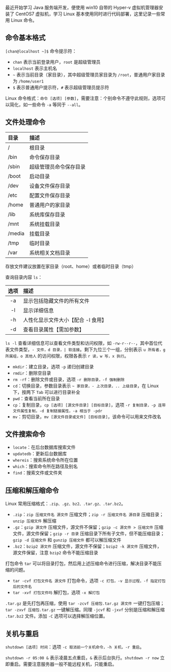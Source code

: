 [pixiv: 70937229]: # 'https://i.loli.net/2019/03/01/5c78924f589b1.jpg'

最近开始学习 Java 服务端开发，便使用 win10 自带的 Hyper-v 虚拟机管理器安装了 CentOS7 虚拟机，学习 Linux 基本使用同时进行代码部署，这里记录一些常用 Linux 命令。

## 命令基本格式

`[chan@localhost ~]$` 命令提示符：

- `chan` 表示当前登录用户，`root` 是超级管理员
- `localhost` 表示主机名
- `~` 表示当前目录（家目录），其中超级管理员家目录为 `/root`，普通用户家目录为 `/home/user1`
- `$` 表示普通用户提示符，`#` 表示超级管理员提示符

Linux 命令格式：`命令 [选项] [参数]`，需要注意：个别命令不遵守此规则，选项可以简化，如一些命令 `-a` 等同于 `--all`。

## 文件处理命令

| 目录   | 描述                   |
| :----- | :--------------------- |
| /      | 根目录                 |
| /bin   | 命令保存目录           |
| /sbin  | 超级管理员命令保存目录 |
| /boot  | 启动目录               |
| /dev   | 设备文件保存目录       |
| /etc   | 配置文件保存目录       |
| /home  | 普通用户的家目录       |
| /lib   | 系统库保存目录         |
| /mnt   | 系统挂载目录           |
| /media | 挂载目录               |
| /tmp   | 临时目录               |
| /var   | 系统相关文档目录       |

存放文件建议放置在家目录（root、home）或者临时目录（tmp）

查询目录内容 `ls`：

| 选项  | 描述                               |
| :---: | :--------------------------------- |
|  -a   | 显示包括隐藏文件的所有文件         |
|  -l   | 显示详细信息                       |
|  -h   | 人性化显示文件大小【配合 -l 食用】 |
|  -d   | 查看目录属性【需加参数】           |

`ls -l` 查看详细信息可以查看文件类型和访问权限，如 `-rw-r--r--`，其中首位代表文件类型，`- 文件，d 目录，| 软连接`。剩下九位三个一组，分别表示 `u 所有者，g 所属组，o 其他人` 的访问权限，权限各表示 `r 读，w 写，x 执行`。

- `mkdir`：建立目录，选项 `-p` 递归创建目录
- `rmdir`：删除空目录
- `rm -rf`：删除文件或目录，选项 `-r 删除目录，-f 强制删除`
- `cd`：切换目录，参数目录表示 `~ 家目录，- 上次目录，.. 上级目录`，在 Linux 下，按两下 `Tab` 可以进行目录补全
- `pwd`：查看当前所在目录
- `cp`：复制目录，`cp [选项] [源文件目录] [目标目录]`，选项 `-r 复制目录，-p 连带文件属性复制，-d 复制链接属性，-a 相当于 -pdr`
- `mv`：剪切目录，`mv [源文件目录或文件] [目标目录]`，该命令可以用来文件改名

## 文件搜索命令

- `locate`：在后台数据库搜索文件
- `updatedb`：更新后台数据库
- `whereis`：搜索系统命令所在位置
- `which`：搜索命令所在路径及别名
- `find`：搜索文件或文件夹

## 压缩和解压缩命令

Linux 常用压缩格式：`.zip、.gz、bz2、.tar.gz、.tar.bz2`。

- `.zip`：`zip 压缩文件名 源文件` 压缩文件；`zip -r 压缩文件名 源目录` 压缩目录；`unzip 压缩文件` 解压缩
- `.gz`：`gzip 源文件` 压缩文件，源文件不保留；`gzip -c 源文件 > 压缩文件` 压缩文件，源文件保留；`gzip -r 目录` 压缩目录下所有子文件，但不能压缩目录；`gzip -d 压缩文件` 和 `gunzip 压缩文件` 都可以解压缩文件
- `.bz2`：`bzip2 源文件` 压缩文件，源文件不保留；`bzip2 -k 源文件` 压缩文件，源文件保留，注意 `bzip2` 命令不能压缩目录

打包命令 `tar` 可以将目录打包，然后用上述压缩命令进行压缩，解决目录不能压缩的问题。

- `tar -cvf 打包文件名 源文件` 打包命令，选项 `-c 打包，-v 显示过程，-f 指定打包后的文件名`
- `tar -xvf 打包文件吗` 解打包，选项 `-x 解打包`

`.tar.gz` 是先打包再压缩，使用 `tar -zcvf 压缩包.tar.gz 源文件` 一键打包压缩；`tar -zxvf 压缩包.tar.gz` 一键解压缩。同理 `-jcvf` 和 `-jxvf` 分别是压缩和解压缩 `.tar.bz2` 文件。添加 `-C` 选项可以选择解压缩位置。

## 关机与重启

`shutdown [选项] 时间`：选项 `-c 取消前一个关机命令，-h 关机，-r 重启`。

`shutdown -r 05:00 &` 表示凌晨五点重启，`&` 表示后台执行。`shutdown -r now` 立即重启。需要注意服务器一般不能远程关机，只能重启。